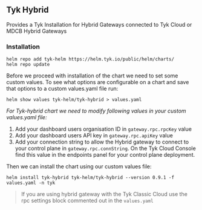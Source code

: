 ## Tyk Hybrid
Provides a Tyk Installation for Hybrid Gateways connected to Tyk Cloud or MDCB Hybrid Gateways

### Installation
```
helm repo add tyk-helm https://helm.tyk.io/public/helm/charts/
helm repo update
```

Before we proceed with installation of the chart we need to set some custom values. To see what options are configurable on a chart and save that options to a custom values.yaml file run:
```
helm show values tyk-helm/tyk-hybrid > values.yaml
```

*For Tyk-hybrid chart we need to modify following values in your custom values.yaml file:*
1. Add your dashboard users organisation ID in `gateway.rpc.rpcKey` value
2. Add your dashboard users API key in `gateway.rpc.apiKey` value
3. Add your connection string to allow the Hybrid gateway to connect to your control plane in `gateway.rpc.connString`. On the Tyk Cloud Console find this value in the endpoints panel for your control plane deployment.

Then we can install the chart using our custom values file:
```
helm install tyk-hybrid tyk-helm/tyk-hybrid --version 0.9.1 -f values.yaml -n tyk
```
> If you are using hybrid gateway with the Tyk Classic Cloud use the rpc settings block commented out in the `values.yaml`
